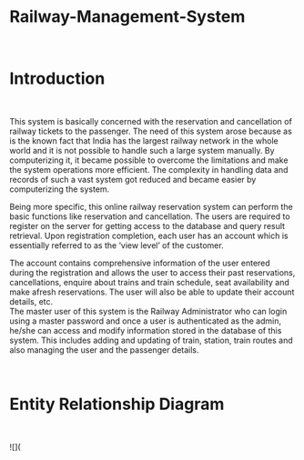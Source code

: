 # Railway-Management-System


<br>

# Introduction
<br>

This system is basically concerned with the reservation and cancellation of  railway tickets to the passenger. The need of this system arose because as  is the known fact that India has the largest railway network in the whole  world and it is not possible to handle such a large system manually. By  computerizing it, it became possible to overcome the limitations and make  the system operations more efficient. The complexity in handling data and  records of such a vast system got reduced and became easier by  computerizing the system. 

Being more specific, this online railway reservation system can perform  the basic functions like reservation and cancellation. The users are required  to register on the server for getting access to the database and query result  retrieval. Upon registration completion, each user has an account which is  essentially referred to as the ‘view level’ of the customer.





 The account  contains comprehensive information of the user entered during the  registration and allows the user to access their past reservations,  cancellations, enquire about trains and train schedule, seat availability and  make afresh reservations. The user will also be able to update their account  details, etc.  
The master user of this system is the Railway Administrator who can login  using a master password and once a user is authenticated as the admin,  he/she can access and modify information stored in the database of this  system. This includes adding and updating of train, station, train routes and  also managing the user and the passenger details.


<br>

# Entity Relationship Diagram

<br>

![](
